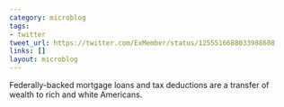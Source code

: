```yaml
---
category: microblog
tags:
- twitter
tweet_url: https://twitter.com/ExMember/status/1255516688033988608
links: []
layout: microblog
---
```

Federally-backed mortgage loans and tax deductions are a transfer of wealth to rich and white Americans.
